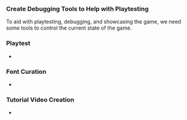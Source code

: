 
### Create Debugging Tools to Help with Playtesting

To aid with playtesting, debugging, and showcasing the game, we need some tools to control the current state of the game.

### Playtest
-
### Font Curation
-
### Tutorial Video Creation
-
